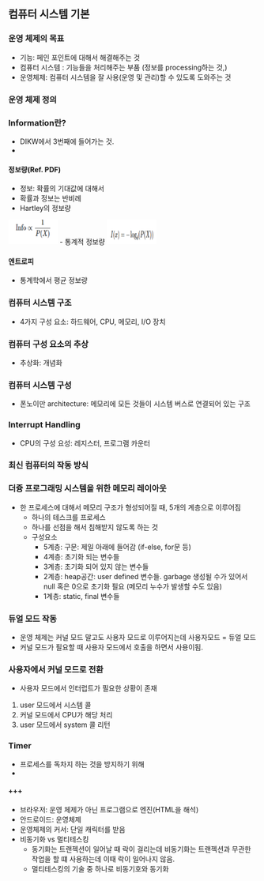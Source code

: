## 컴퓨터 시스템 기본

### 운영 체제의 목표
- 기능: 페인 포인트에 대해서 해결해주는 것
- 컴퓨터 시스템 : 기능들을 처리해주는 부품 (정보를 processing하는 것,)
- 운영체제: 컴퓨터 시스템을 잘 사용(운영 및 관리)할 수 있도록 도와주는 것

### 운영 체제 정의

### Information란?
- DIKW에서 3번째에 들어가는 것.
- 

#### 정보량(Ref. PDF)
- 정보: 확률의 기대값에 대해서  
- 확률과 정보는 반비례
- Hartley의 정보량
<img src="image/Hartley_정보량.PNG" width="100px" height="50px" title="Github_Logo"/>
- 통계적 정보량
<img src="image/통계적 정보량.PNG" width="100px" height="50px" title="Github_Logo"/>

#### 엔트로피
- 통계학에서 평균 정보량

### 컴퓨터 시스템 구조
- 4가지 구성 요소: 하드웨어, CPU, 메모리, I/O 장치

### 컴퓨터 구성 요소의 추상
- 추상화: 개념화

### 컴퓨터 시스템 구성
- 폰노이만 architecture: 메모리에 모든 것들이 시스템 버스로 연결되어 있는 구조

### Interrupt Handling
- CPU의 구성 요성: 레지스터, 프로그램 카운터 

### 최신 컴퓨터의 작동 방식

### 더즁 프로그래밍 시스템을 위한 메모리 레이아웃
- 한 프로세스에 대해서 메모리 구조가 형성되어질 때, 5개의 계층으로 이루어짐
  - 하나의 테스크를 프로세스
  - 하나를 선점을 해서 침해받지 않도록 하는 것
  - 구성요소
    - 5계층: 구문: 제일 아래에 들어감 (if-else, for문 등)
    - 4계층: 초기화 되는 변수들
    - 3계층: 초기화 되어 있지 않는 변수들
    - 2계층: heap공간: user defined 변수들. garbage 생성될 수가 있어서 null 혹은 0으로 초기화 필요 (메모리 누수가 발생할 수도 있음)
    - 1계층: static, final 변수들

### 듀얼 모드 작동
- 운영 체제는 커널 모드 말고도 사용자 모드로 이루어지는데 사용자모드 = 듀얼 모드
- 커널 모드가 필요할 때 사용자 모드에서 호출을 하면서 사용이됨.

### 사용자에서 커널 모드로 전환
- 사용자 모드에서 인터럽트가 필요한 상황이 존재
1. user 모드에서 시스템 콜
2. 커널 모드에서 CPU가 해당 처리
3. user 모드에서 system 콜 리턴

### Timer
- 프로세스를 독차지 하는 것을 방지하기 위해
- 

#### +++
- 브라우저: 운영 체제가 아닌 프로그램으로 엔진(HTML을 해석)
- 안드로이드: 운영체제 
- 운영체제의 커서: 단일 캐릭터를 받음
- 비동기화 vs 멀티테스킹
  - 동기화는 트랜젝션이 일어날 때 락이 걸리는데 비동기화는 트랜젝션과 무관한 작업을 할 떄 사용하는데 이때 락이 일어나지 않음.
  - 멀티테스킹의 기술 중 하나로 비동기호와 동기화